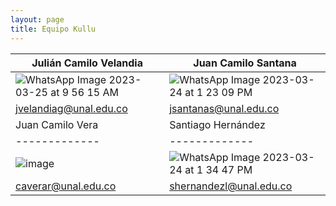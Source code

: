 ```yaml
---
layout: page
title: Equipo Kullu 
---
```


| Julián Camilo Velandia  | Juan Camilo Santana |
| ------------- | ------------- |
| ![WhatsApp Image 2023-03-25 at 9 56 15 AM](https://user-images.githubusercontent.com/52173621/227725140-a133486f-54ae-4367-afb9-ee25b1cfa248.jpeg) | ![WhatsApp Image 2023-03-24 at 1 23 09 PM](https://user-images.githubusercontent.com/52173621/227725124-f4e1b414-601f-4a36-a2a7-1e57248fd6f4.jpeg)  | 
| jvelandiag@unal.edu.co | jsantanas@unal.edu.co   | 
| Juan Camilo Vera | Santiago Hernández |
|------------- | ------------- |
| ![image](https://user-images.githubusercontent.com/52173621/227725131-2239981e-ee9e-4083-a1d6-9d19490631a0.png)  | ![WhatsApp Image 2023-03-24 at 1 34 47 PM](https://user-images.githubusercontent.com/52173621/227725127-9d071e5d-e85c-4cfb-bb2b-622fe6dce57b.jpeg) |
| caverar@unal.edu.co  | shernandezl@unal.edu.co |